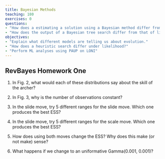```yaml
---
title: Bayesian Methods
teaching: 180
exercises: 0
questions:
- "How does a estimating a solution using a Bayesian method differ from likelihood?"
- "How does the output of a Bayesian tree search differ from that of likelihood or parsimony?"
objectives:
- "Explain what different models are telling us about evolution."  
- "How does a heuristic search differ under likelihood?"
- "Perform ML analyses using PAUP on LONI" 
---
```


## RevBayes Homework One

1. In Fig. 2, what would each of these distributions say about the skill of the archer? 

2. In Fig. 3, why is the number of observations constant?

3. In the slide move, try 5 different ranges for the slide move. Which one produces the best ESS? 

4. In the slide move, try 5 different ranges for the scale move. Which one produces the best ESS? 

5. How does using both moves change the ESS? Why does this make (or not make) sense? 

6. What happens if we change to an uniformative Gamma(0.001, 0.001)?